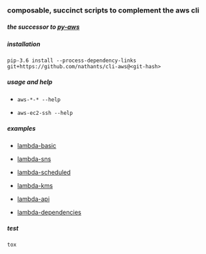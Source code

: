 ### composable, succinct scripts to complement the aws cli

##### the successor to [py-aws](https://github.com/nathants/py-aws)

##### installation
`pip-3.6 install --process-dependency-links git+https://github.com/nathants/cli-aws@<git-hash>`

##### usage and help

- `aws-*-* --help`

- `aws-ec2-ssh --help`


##### examples

- [lambda-basic](./examples/lambda_basic.py)

- [lambda-sns](./examples/lambda_sns.py)

- [lambda-scheduled](./examples/lambda_scheduled.py)

- [lambda-kms](./examples/lambda_kms.py)

- [lambda-api](./examples/lambda_api.py)

- [lambda-dependencies](./examples/lambda_dependencies.py)

##### test

`tox`
